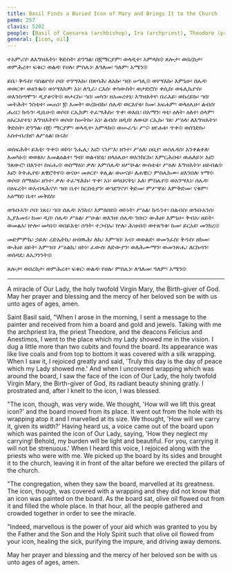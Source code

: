 ```yaml
---
title: Basil Finds a Buried Icon of Mary and Brings It to the Church
pemm: 257
clavis: 5202
people: [Basil of Caesarea (archbishop), Ira (archpriest), Theodore (priest), Felicius (deacon), Anestimos (deacon)]
general: [icon, oil]
---
```

ተአምሪሃ፡ ለእግዝእትነ፡ ቅድስት፡ ድንግል፡ በ፪ማርያም፡ ወላዲተ፡ አምላክ፨ ጸሎታ፡ ወበረከታ፡ ወምሕረተ፡ ፍቁር፡ ወልዳ፡ የሀሉ፡ ምስሌነ፡ ለዓለመ፡ ዓለም፡ አሜን፨

ይቤ፡ ቅዱስ፡ ባስልዮስ፡ ሶበ፡ ተንሣእኩ፡ በጽባሕ፡ ለአኩ፡ ኀበ፡ ሠዓሊ፨ ወነሣእኩ፡ እምኔሁ፡ ሰሌዳ፡ ወወርቀ፡ ወዕንቈ፨ ወነሣእክዎ፡ አነ፡ ለዒራ፡ ርእሰ፡ ቀሳውስት፡ ወታድሮስ፡ ቀሲስ፡ ወፋሊኪዮስ፡ ወእንስጣሞን፡ ዲያቆናት፨ ወሖርኩ፡ ኀበ፡ መካን፡ ዘአመረተኒ፡ እግዝእትየ፡ በራእይ፡ ወከረይኩ፡ ኀበ፡ መትሕት፡ ንስቲተ፡ መጠነ፡ ፪፡ እመት፡ ወረከብኩ፡ ሰሌዳ፡ ወርእየቱ፡ ከመ፡ አፍሐም፡ ወላዕሌሁ፡ ልብሰ፡ ሐሪር፡ ክዱን፡ ዲቤሁ፨ ወሶበ፡ ርኢክዎ፡ ተፈሣሕኩ፡ ጥቀ፡ ወእቤ፡ በአማን፡ ዛቲ፡ ዕለት፡ ዕለተ፡ ሰላም፡ ዘአርአየተኒ፡ እግዝእትየ። ወሶበ፡ ከሠትኩ፡ አነ፡ ልብሰ፡ ዘዲበ፡ ለውህ፡ ርኢኩ፡ ገጸ፡ ሥዕላ፡ ለእግዝእትነ፡ ቅድስት፡ ድንግል፡ በ፪፡ ማርያም፡ ወላዲተ፡ አምላክ፨ ወሡራኄ፡ ሥና፡ ዘየሐቱ፡ ጥቀ፨ ወሰገድኩ፡ አስተብሪክየ፡ ለሥዕል፡ ቡሩክ፡

ወስፍሕት፡ ይእቲ፡ ጥቀ፨ ወኮነ፡ ንሔሊ፡ እፎ፡ ናነሥእ፡ ዘንተ፡ ሥዕለ፡ ዐቢየ፡ ወሰሌዳሰ፡ አንቀልቀለ፡ እመካኑ፨ ወወፅአ፡ እመልዕልተ፡ ግብ፡ ወልብስኒ፡ ዘላዕሌሁ፡ ወአንከርኩ፡ እምርሕበቱ፡ ወሐለይነ፡ እፎ፡ ንጸውሮ፡ በእንተ፡ ስፍሑ፨ ወሰማዕነ፡ ቃለ፡ እምሰሌዳ፡ ዘሥዑል፡ ውስቴቱ፡ ሥዕለ፡ እግዝእትነ፡ ዘይብል፨ እፎ፡ ትትሔየዩ፡ ጸዊሮትየ፨ ወናሁ፡ መጾርየ፡ ቀሊል፡ ወሠናይ፡ ለሐዊር፡ ምስሌክሙ፡ ዘእንበለ፡ ፃማ፨ ወሶበ፡ ሰማዕኩ፡ ዘንተ፡ ቃለ፡ ተፈሣሕኩ፡ ጥቀ፡ አነ፡ ወካህናትኒ፡ እለ፡ ምስሌየ፨ ወአንሣእነ፡ ሰሌዳ፡ በዕፍረት፡ ወአብጻሕናሃ፡ ኀበ፡ ቤተ፡ ክርስቲያን፡ ወኀደግናሃ፡ ቅድመ፡ ምሥዋዕ፡ እምቅድመ፡ ናቁም፡ አዕማደ፡ ቤተ፡ መቅደስ፡

ወጉቡአን፡ ሶበ፡ ነጸሩ፡ ኀበ፡ ሰሌዳ፡ አንከሩ፡ እምዕበዩ፨ ወኮነት፡ ሥዕል፡ ክዱንተ፡ በልብስ፡ ወጉቡአንሰ፡ ኢያእመሩ፡ ከመ፡ ዲበ፡ ሰሌዳ፡ ሥዕል፡ ሥዑል፡ ወእንዘ፡ ሰሌዳ፡ ንቡር፡ ውሕዘ፡ እምኔሁ፡ ቅብአ፡ ዘይት፡ ወመልአ፡ ኵሎ፡ መካነ፨ ወበይእቲ፡ ሰዓት፡ ተጋብኡ፡ ኵሉ፡ ሕዝብ፨ ወተጸዓቁ፡ ከመ፡ ይርአዩ፡ መንክረ፨

መድምምኬ፡ ኃይለ፡ ረድኤትኪ፡ ዘብዉሕ፡ ለኪ፡ እምኀበ፡ አብ፡ ወወልድ፡ ወመንፈስ፡ ቅዱስ፡ ዘከመ፡ ውሕዘ፡ ዘይት፡ እምኀበ፡ ሥዕልኪ፡ ዘኮነ፡ ፈውሰ፡ ለድውያን፡ ወለሕሙማን፡ ወመንጽሔ፡ ለርኩሳን፡ ወሰዳዴ፡ ለአጋንንት፨

ጸሎታ፡ ወበረከታ፡ ወምሕረተ፡ ፍቁር፡ ወልዳ፡ የሀሉ፡ ምስሌነ፡ ለዓለመ፡ ዓለም፡ አሜን፨

----

A miracle of Our Lady, the holy twofold Virgin Mary, the Birth-giver of God. May her prayer and blessing and the mercy of her beloved son be with us unto ages of ages, amen.

Saint Basil said, "When I arose in the morning, I sent a message to the painter and received from him a board and gold and jewels. Taking with me the archpriest Ira, the priest Theodore, and the deacons Felicius and Anestimos, I went to the place which my Lady showed me in the vision. I dug a little more than two cubits and found the board. Its appearance was like live coals and from top to bottom it was covered with a silk wrapping. When I saw it, I rejoiced greatly and said, 'Truly this day is the day of peace which my Lady showed me.' And when I uncovered wrapping which was around the board, I saw the face of the icon of Our Lady, the holy twofold Virgin Mary, the Birth-giver of God, its radiant beauty shining gratly. I prostrated and, after I knelt to the icon, I was blessed.

"The icon, though, was very wide. We thought, 'How will we lift this great icon?' and the board moved from its place. It went out from the hole with its wrapping atop it and I marvelled at its size. We thought, 'How will we carry it, given its width?' Having heard us, a voice came out of the board upon which was painted the icon of Our Lady, saying, 'How they neglect my carrying! Behold, my burden will be light and beautiful. For you, carrying it will not be strenuous.' When I heard this voice, I rejoiced along with the priests who were with me. We picked up the board by its sides and brought it to the church, leaving it in front of the altar before we erected the pillars of the church.

"The congregation, when they saw the board, marvelled at its greatness. The icon, though, was covered with a wrapping and they did not know that an icon was painted on the board. As the board sat, olive oil flowed out from it and filled the whole place. In that hour, all the people gathered and crowded together in order to see the miracle.

"Indeed, marvellous is the power of your aid which was granted to you by the Father and the Son and the Holy Spirit such that olive oil flowed from your icon, healing the sick, purifying the impure, and driving away demons.

May her prayer and blessing and the mercy of her beloved son be with us unto ages of ages, amen.